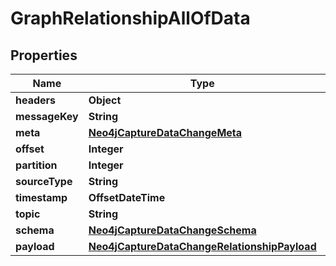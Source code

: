 

# GraphRelationshipAllOfData


## Properties

| Name | Type | Description | Notes |
|------------ | ------------- | ------------- | -------------|
|**headers** | **Object** |  |  |
|**messageKey** | **String** |  |  |
|**meta** | [**Neo4jCaptureDataChangeMeta**](Neo4jCaptureDataChangeMeta.md) |  |  |
|**offset** | **Integer** |  |  |
|**partition** | **Integer** |  |  |
|**sourceType** | **String** |  |  |
|**timestamp** | **OffsetDateTime** |  |  |
|**topic** | **String** |  |  |
|**schema** | [**Neo4jCaptureDataChangeSchema**](Neo4jCaptureDataChangeSchema.md) |  |  |
|**payload** | [**Neo4jCaptureDataChangeRelationshipPayload**](Neo4jCaptureDataChangeRelationshipPayload.md) |  |  |



